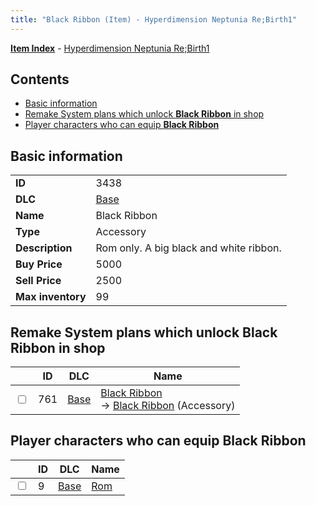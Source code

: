 ```yaml
---
title: "Black Ribbon (Item) - Hyperdimension Neptunia Re;Birth1"
---
```


[**Item Index**](/neptunia/rb1/item/index.html) - [Hyperdimension Neptunia Re;Birth1](/neptunia/rb1)

## Contents

- [Basic information](#basic-information)
- [Remake System plans which unlock **Black Ribbon** in shop](#remake-system-plans-which-unlock-black-ribbon-in-shop)
- [Player characters who can equip **Black Ribbon**](#player-characters-who-can-equip-black-ribbon)

## Basic information

|   |   |
| -- | -- |
| **ID** | 3438 |
| **DLC** | [Base](/neptunia/rb1/dlc/1-base.html) |
| **Name** | Black Ribbon |
| **Type** | Accessory |
| **Description** | Rom only. A big black and white ribbon. |
| **Buy Price** | 5000 |
| **Sell Price** | 2500 |
| **Max inventory** | 99 |


## Remake System plans which unlock **Black Ribbon** in shop

|    | ID | DLC | Name |
| -- | -- | --- | ---- |
| <input type="checkbox" id="rb1-remake-1-761" class="trackbox" /> | 761 | [Base](/neptunia/rb1/dlc/1-base.html) | [Black Ribbon](/neptunia/rb1/remake/1-761-black-ribbon.html)<br /> → [Black Ribbon](/neptunia/rb1/item/1-3438-black-ribbon.html) (Accessory) |


## Player characters who can equip **Black Ribbon**

|    | ID | DLC | Name |
| -- | -- | --- | ---- |
| <input type="checkbox" id="rb1-player-1-9" class="trackbox" /> | 9 | [Base](/neptunia/rb1/dlc/1-base.html) | [Rom](/neptunia/rb1/player/1-9-rom.html) |
